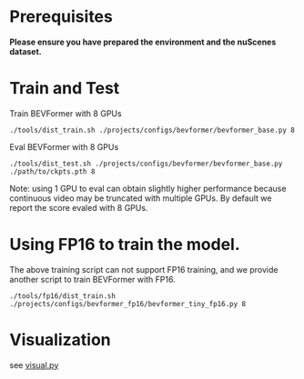 # Prerequisites

**Please ensure you have prepared the environment and the nuScenes dataset.**

# Train and Test

Train BEVFormer with 8 GPUs 
```
./tools/dist_train.sh ./projects/configs/bevformer/bevformer_base.py 8
```

Eval BEVFormer with 8 GPUs
```
./tools/dist_test.sh ./projects/configs/bevformer/bevformer_base.py ./path/to/ckpts.pth 8
```
Note: using 1 GPU to eval can obtain slightly higher performance because continuous video may be truncated with multiple GPUs. By default we report the score evaled with 8 GPUs.



# Using FP16 to train the model.
The above training script can not support FP16 training, 
and we provide another script to train BEVFormer with FP16.

```
./tools/fp16/dist_train.sh ./projects/configs/bevformer_fp16/bevformer_tiny_fp16.py 8
```


# Visualization 

see [visual.py](../tools/analysis_tools/visual.py)